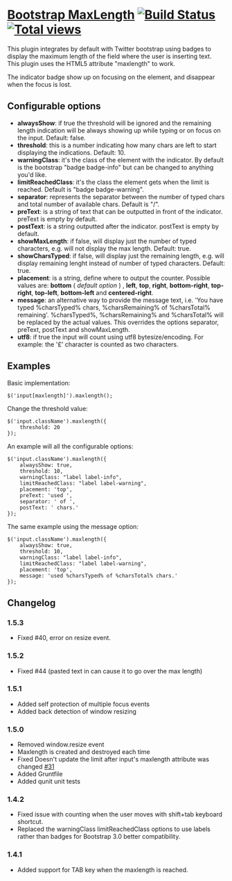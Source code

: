 # [Bootstrap MaxLength](http://mimo84.github.com/bootstrap-maxlength/) [![Build Status](https://travis-ci.org/mimo84/bootstrap-maxlength.png?branch=master)](https://travis-ci.org/mimo84/bootstrap-maxlength) [![Total views](https://sourcegraph.com/api/repos/github.com/mimo84/bootstrap-maxlength/counters/views.png)](https://sourcegraph.com/github.com/mimo84/bootstrap-maxlength)

This plugin integrates by default with Twitter bootstrap using badges to display the maximum length of the field where
the user is inserting text.
This plugin uses the HTML5 attribute "maxlength" to work.

The indicator badge show up on focusing on the element, and disappear when the focus is lost.

## Configurable options

* **alwaysShow**: if true the threshold will be ignored and the remaining length indication will be always showing up
  while typing or on focus on the input. Default: false.
* **threshold**: this is a number indicating how many chars are left to start displaying the indications. Default: 10.
* **warningClass**: it's the class of the element with the indicator. By default is the bootstrap "badge badge-info" but
  can be changed to anything you'd like.
* **limitReachedClass**: it's the class the element gets when the limit is reached. Default is "badge badge-warning".
* **separator**: represents the separator between the number of typed chars and total number of available chars. Default
  is "/".
* **preText**: is a string of text that can be outputted in front of the indicator. preText is empty by default.
* **postText**: is a string outputted after the indicator. postText is empty by default.
* **showMaxLength**: if false, will display just the number of typed characters, e.g. will not display the max length.
  Default: true.
* **showCharsTyped**: if false, will display just the remaining length, e.g. will display remaining lenght instead of
  number of typed characters. Default: true.
* **placement**: is a string, define where to output the counter. Possible values are: **bottom** ( *default option* )
  , **left**, **top**, **right**, **bottom-right**, **top-right**, **top-left**, **bottom-left** and **centered-right**.
* **message**: an alternative way to provide the message text, i.e. 'You have typed %charsTyped% chars, %charsRemaining%
  of %charsTotal% remaining'. %charsTyped%, %charsRemaining% and %charsTotal% will be replaced by the actual values.
  This overrides the options separator, preText, postText and showMaxLength.
* **utf8**: if true the input will count using utf8 bytesize/encoding. For example: the '£' character is counted as two
  characters.

## Examples

Basic implementation:

    $('input[maxlength]').maxlength();

Change the threshold value:

    $('input.className').maxlength({
        threshold: 20
    });

An example will all the configurable options:

    $('input.className').maxlength({
        alwaysShow: true,
        threshold: 10,
        warningClass: "label label-info",
        limitReachedClass: "label label-warning",
        placement: 'top',
        preText: 'used ',
        separator: ' of ',
        postText: ' chars.'
    });

The same example using the message option:

    $('input.className').maxlength({
        alwaysShow: true,
        threshold: 10,
        warningClass: "label label-info",
        limitReachedClass: "label label-warning",
        placement: 'top',
        message: 'used %charsTyped% of %charsTotal% chars.'
    });

## Changelog

### 1.5.3

* Fixed #40, error on resize event.

### 1.5.2

* Fixed #44 (pasted text in can cause it to go over the max length)

### 1.5.1

* Added self protection of multiple focus events
* Added back detection of window resizing

### 1.5.0

* Removed window.resize event
* Maxlength is created and destroyed each time
* Fixed Doesn't update the limit after input's maxlength attribute was
  changed [#31](https://github.com/mimo84/bootstrap-maxlength/issues/31)
* Added Gruntfile
* Added qunit unit tests

### 1.4.2

* Fixed issue with counting when the user moves with shift+tab keyboard shortcut.
* Replaced the warningClass limitReachedClass options to use labels rather than badges for Bootstrap 3.0 better
  compatibility.

### 1.4.1

* Added support for TAB key when the maxlength is reached.
